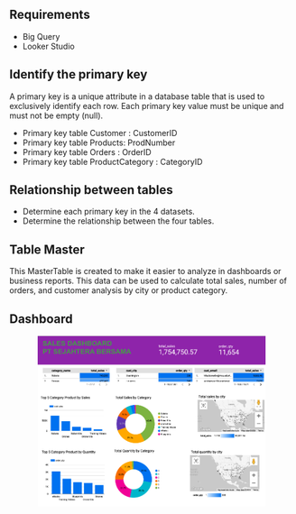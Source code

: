 ## Requirements
- Big Query
- Looker Studio

## Identify the primary key
A primary key is a unique attribute in a database table that is used to exclusively identify each row. Each primary key value must be unique and must not be empty (null).
- Primary key table Customer : CustomerID
- Primary key table Products: ProdNumber 
- Primary key table Orders : OrderID
- Primary key table ProductCategory : CategoryID

## Relationship between tables
- Determine each primary key in the 4 datasets.
- Determine the relationship between the four tables.

## Table Master
This MasterTable is created to make it easier to analyze in dashboards or business reports. This data can be used to calculate total sales, number of orders, and customer analysis by city or product category.

## Dashboard
<div align="center">
<img width = "80%" src = "https://github.com/anandawln/Business-Intelligence-Bank-Muamalat/blob/main/assets/muamalat_bi.png">
</div>

